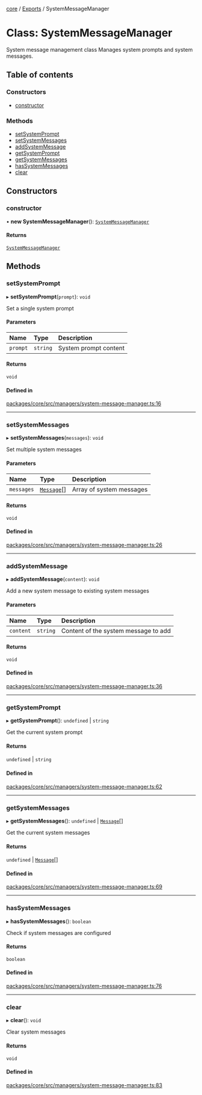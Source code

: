 <!-- 
 ⚠️  AUTO-GENERATED FILE - DO NOT EDIT MANUALLY
 This file is automatically generated by scripts/docs-generator.js
 To make changes, edit the source TypeScript files or update the generator script
-->

[core](../../) / [Exports](../modules) / SystemMessageManager

# Class: SystemMessageManager

System message management class
Manages system prompts and system messages.

## Table of contents

### Constructors

- [constructor](SystemMessageManager#constructor)

### Methods

- [setSystemPrompt](SystemMessageManager#setsystemprompt)
- [setSystemMessages](SystemMessageManager#setsystemmessages)
- [addSystemMessage](SystemMessageManager#addsystemmessage)
- [getSystemPrompt](SystemMessageManager#getsystemprompt)
- [getSystemMessages](SystemMessageManager#getsystemmessages)
- [hasSystemMessages](SystemMessageManager#hassystemmessages)
- [clear](SystemMessageManager#clear)

## Constructors

### constructor

• **new SystemMessageManager**(): [`SystemMessageManager`](SystemMessageManager)

#### Returns

[`SystemMessageManager`](SystemMessageManager)

## Methods

### setSystemPrompt

▸ **setSystemPrompt**(`prompt`): `void`

Set a single system prompt

#### Parameters

| Name | Type | Description |
| :------ | :------ | :------ |
| `prompt` | `string` | System prompt content |

#### Returns

`void`

#### Defined in

[packages/core/src/managers/system-message-manager.ts:16](https://github.com/woojubb/robota/blob/0afecc12922d97d2c8ac7599fd937e359f3be1c5/packages/core/src/managers/system-message-manager.ts#L16)

___

### setSystemMessages

▸ **setSystemMessages**(`messages`): `void`

Set multiple system messages

#### Parameters

| Name | Type | Description |
| :------ | :------ | :------ |
| `messages` | [`Message`](../interfaces/Message)[] | Array of system messages |

#### Returns

`void`

#### Defined in

[packages/core/src/managers/system-message-manager.ts:26](https://github.com/woojubb/robota/blob/0afecc12922d97d2c8ac7599fd937e359f3be1c5/packages/core/src/managers/system-message-manager.ts#L26)

___

### addSystemMessage

▸ **addSystemMessage**(`content`): `void`

Add a new system message to existing system messages

#### Parameters

| Name | Type | Description |
| :------ | :------ | :------ |
| `content` | `string` | Content of the system message to add |

#### Returns

`void`

#### Defined in

[packages/core/src/managers/system-message-manager.ts:36](https://github.com/woojubb/robota/blob/0afecc12922d97d2c8ac7599fd937e359f3be1c5/packages/core/src/managers/system-message-manager.ts#L36)

___

### getSystemPrompt

▸ **getSystemPrompt**(): `undefined` \| `string`

Get the current system prompt

#### Returns

`undefined` \| `string`

#### Defined in

[packages/core/src/managers/system-message-manager.ts:62](https://github.com/woojubb/robota/blob/0afecc12922d97d2c8ac7599fd937e359f3be1c5/packages/core/src/managers/system-message-manager.ts#L62)

___

### getSystemMessages

▸ **getSystemMessages**(): `undefined` \| [`Message`](../interfaces/Message)[]

Get the current system messages

#### Returns

`undefined` \| [`Message`](../interfaces/Message)[]

#### Defined in

[packages/core/src/managers/system-message-manager.ts:69](https://github.com/woojubb/robota/blob/0afecc12922d97d2c8ac7599fd937e359f3be1c5/packages/core/src/managers/system-message-manager.ts#L69)

___

### hasSystemMessages

▸ **hasSystemMessages**(): `boolean`

Check if system messages are configured

#### Returns

`boolean`

#### Defined in

[packages/core/src/managers/system-message-manager.ts:76](https://github.com/woojubb/robota/blob/0afecc12922d97d2c8ac7599fd937e359f3be1c5/packages/core/src/managers/system-message-manager.ts#L76)

___

### clear

▸ **clear**(): `void`

Clear system messages

#### Returns

`void`

#### Defined in

[packages/core/src/managers/system-message-manager.ts:83](https://github.com/woojubb/robota/blob/0afecc12922d97d2c8ac7599fd937e359f3be1c5/packages/core/src/managers/system-message-manager.ts#L83)
